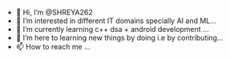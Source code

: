- 👋 Hi, I’m @SHREYA262
- 👀 I’m interested in different IT domains specially AI and ML...
- 🌱 I’m currently learning c++ dsa + android development ...
- 💞️ I’m here to learning new things by doing i.e by contributing...
- 📫 How to reach me ...

<!---
SHREYA262/SHREYA262 is a ✨ special ✨ repository because its `README.md` (this file) appears on your GitHub profile.
You can click the Preview link to take a look at your changes.
--->
